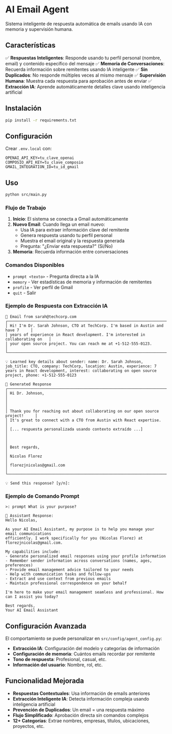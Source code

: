 # AI Email Agent

Sistema inteligente de respuesta automática de emails usando IA con memoria y supervisión humana.

## Características

✅ **Respuestas Inteligentes**: Responde usando tu perfil personal (nombre, email) y contenido específico del mensaje
✅ **Memoria de Conversaciones**: Recuerda información sobre remitentes usando IA inteligente
✅ **Sin Duplicados**: No responde múltiples veces al mismo mensaje
✅ **Supervisión Humana**: Muestra cada respuesta para aprobación antes de enviar
✅ **Extracción IA**: Aprende automáticamente detalles clave usando inteligencia artificial

## Instalación

```bash
pip install -r requirements.txt
```

## Configuración

Crear `.env.local` con:
```env
OPENAI_API_KEY=tu_clave_openai
COMPOSIO_API_KEY=tu_clave_composio
GMAIL_INTEGRATION_ID=tu_id_gmail
```

## Uso

```bash
python src/main.py
```

### Flujo de Trabajo

1. **Inicio**: El sistema se conecta a Gmail automáticamente
2. **Nuevo Email**: Cuando llega un email nuevo:
   - Usa IA para extraer información clave del remitente
   - Genera respuesta usando tu perfil personal
   - Muestra el email original y la respuesta generada
   - Pregunta: "¿Enviar esta respuesta?" (Sí/No)
3. **Memoria**: Recuerda información entre conversaciones

### Comandos Disponibles

- `prompt <texto>` - Pregunta directa a la IA
- `memory` - Ver estadísticas de memoria y información de remitentes
- `profile` - Ver perfil de Gmail
- `quit` - Salir

### Ejemplo de Respuesta con Extracción IA

```
📧 Email from sarah@techcorp.com
┌─────────────────────────────────────────────────────────────────────────────────┐
│ Hi! I'm Dr. Sarah Johnson, CTO at TechCorp. I'm based in Austin and have 7     │
│ years of experience in React development. I'm interested in collaborating on   │
│ your open source project. You can reach me at +1-512-555-0123.                │
└─────────────────────────────────────────────────────────────────────────────────┘

💡 Learned key details about sender: name: Dr. Sarah Johnson, job_title: CTO, company: TechCorp, location: Austin, experience: 7 years in React development, interest: collaborating on open source project, phone: +1-512-555-0123

🤖 Generated Response
┌─────────────────────────────────────────────────────────────────────────────────┐
│ Hi Dr. Johnson,                                                                 │
│                                                                                 │
│ Thank you for reaching out about collaborating on our open source project!     │
│ It's great to connect with a CTO from Austin with React expertise.            │
│ [... respuesta personalizada usando contexto extraído ...]                     │
│                                                                                 │
│ Best regards,                                                                   │
│ Nicolas Florez                                                                  │
│ florezjnicolas@gmail.com                                                        │
└─────────────────────────────────────────────────────────────────────────────────┘

💡 Send this response? [y/n]: 
```

### Ejemplo de Comando Prompt

```
>: prompt What is your purpose?

🤖 Assistant Response:
Hello Nicolas,

As your AI Email Assistant, my purpose is to help you manage your email communications 
efficiently. I work specifically for you (Nicolas Florez) at florezjnicolas@gmail.com.

My capabilities include:
- Generate personalized email responses using your profile information
- Remember sender information across conversations (names, ages, preferences)
- Provide email management advice tailored to your needs
- Help with communication tasks and follow-ups
- Extract and use context from previous emails
- Maintain professional correspondence on your behalf

I'm here to make your email management seamless and professional. How can I assist you today?

Best regards,
Your AI Email Assistant
```

## Configuración Avanzada

El comportamiento se puede personalizar en `src/config/agent_config.py`:

- **Extracción IA**: Configuración del modelo y categorías de información
- **Configuración de memoria**: Cuántos emails recordar por remitente
- **Tono de respuesta**: Profesional, casual, etc.
- **Información del usuario**: Nombre, rol, etc.

## Funcionalidad Mejorada

- **Respuestas Contextuales**: Usa información de emails anteriores
- **Extracción Inteligente IA**: Detecta información compleja usando inteligencia artificial
- **Prevención de Duplicados**: Un email = una respuesta máximo
- **Flujo Simplificado**: Aprobación directa sin comandos complejos
- **12+ Categorías**: Extrae nombres, empresas, títulos, ubicaciones, proyectos, etc.

